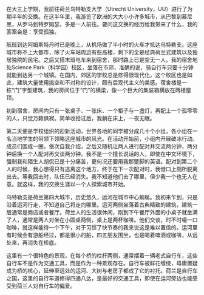 在大三上学期，我前往荷兰乌特勒支大学（Utrecht University，UU）进行了为期半年的交换。在这半年里，我游览了欧洲的大大小小许多城市，从巴黎到慕尼黑，从罗马到特罗姆瑟，多是一人前往。要问这交换的经历给我带来了什么，我的答案会是：享受孤独。

航班到达阿姆斯特丹时已是晚上，从机场做了半小时的火车才抵达乌特勒支。这座城市称不上大都市，除了火车站周边有些高楼，剩下的全是经典荷兰式建筑以及独居独院的民宅。之后又搭末班电车来到宿舍，那时路上已是空无一人。我的宿舍地处Science Park（科学园）校区，坐落在市郊，准确的说，骑自行车只要十分钟就能到达另一个城镇。在国内，郊区的学校总是修得很现代化，这个校区也是如此，建筑大量使用挑空和不对称的设计，颇有后现代主义的美感。宿舍楼是一栋“门”字型建筑，我的房间位于“门”的横梁，像一个巨大的集装箱横放在两楼屋顶。

初到宿舍，房间内只有一张桌子、一张床、一个柜子与一盏灯，再配上一个孤零零的人，只觉万籁俱寂。简单收拾过后，我躺在床上，一夜无眠。

第二天便是学校组织的迎新活动，世界各地的同学被分成几十个小组，各小组在一名当地学生的带领下领略这座城市的风光。在活动开始前，小组内开展破冰行动。成员们围成一圈，依次自我介绍，之后又随机让两人进行配对并交流两分钟，两分钟后换一个人配对再交谈两分钟。我不是一个擅长说话的人，即使在中文环境下，强制我和陌生人胡侃已是十分痛苦，更何况还要用我那蹩脚的英语。配对到第二个人的时候，我心想得只有逃离这个地方，终于在下一次配对时，我借口上厕所脱离出去。等我回去时，队伍已经消失。我不知道他们去了哪里，但少我一个也无人在意。就这样，我的交换生涯以一个人探索城市开始。

乌特勒支是荷兰第四大城市，历史悠久，运河在城市中心蜿蜒。我初来乍到，只是沿着运河行走，不知道自己将走向哪里。运河两侧坐落着古典精致的建筑，建筑一层通常是商店或者餐厅。荷兰人的生活很休闲，刚到下午餐厅外面的小桌子就坐满了人，通常是两人对坐在小圆桌两侧，桌上是两杯咖啡。他们交谈，时不时嘬一口咖啡，就这样能待一个下午，对于习惯了快节奏的我来说这是难以置信的。运河里有时候会有游船经过，都是很小的船，四五朋友围坐，也是喝着啤酒或咖啡，从远处来，再消失在桥底。

这里有一个很特色的景观，在每个桥的栏杆两侧，通常摆着一辆老式自行车，这些自行车不是作为交通工具，而是作为一种景观存在。自行车被鲜花缠绕，毋庸置疑成为桥的核心，延伸至远处的运河、大树与老房子都成了它的衬托。荷兰是自行车之国，这里的自行车道修得四通八达，是最好的交通工具，即使在运河旁边也能感受到荷兰人对自行车的偏爱。